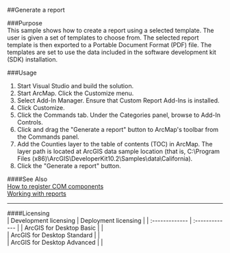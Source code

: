 ##Generate a report

###Purpose  
This sample shows how to create a report using a selected template. The user is given a set of templates to choose from. The selected report template is then exported to a Portable Document Format (PDF) file. The templates are set to use the data included in the software development kit (SDK) installation.  


###Usage
1. Start Visual Studio and build the solution.  
1. Start ArcMap. Click the Customize menu.  
1. Select Add-In Manager. Ensure that Custom Report Add-Ins is installed.  
1. Click Customize.  
1. Click the Commands tab. Under the Categories panel, browse to Add-In Controls.   
1. Click and drag the "Generate a report" button to ArcMap's toolbar from the Commands panel.  
1. Add the Counties layer to the table of contents (TOC) in ArcMap. The layer path is located at ArcGIS data sample location (that is, C:\Program Files (x86)\ArcGIS\DeveloperKit10.2\Samples\data\California).  
1. Click the "Generate a report" button.  







####See Also  
[How to register COM components](http://desktopdev.arcgis.com/search/?q=How%20to%20register%20COM%20components&p=0&language=en&product=arcobjects-sdk-dotnet&version=&n=15&collection=help)  
[Working with reports](http://desktopdev.arcgis.com/search/?q=Working%20with%20reports&p=0&language=en&product=arcobjects-sdk-dotnet&version=&n=15&collection=help)  


---------------------------------

####Licensing  
| Development licensing | Deployment licensing | 
| :------------- | :------------- | 
| ArcGIS for Desktop Basic |  |  
| ArcGIS for Desktop Standard |  |  
| ArcGIS for Desktop Advanced |  |  


